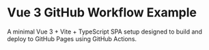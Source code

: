 # Vue 3 GitHub Workflow Example

A minimal Vue 3 + Vite + TypeScript SPA setup designed to build and deploy to GitHub Pages using GitHub Actions.
